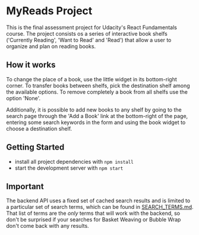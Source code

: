 # MyReads Project

This is the final assessment project for Udacity's React Fundamentals course. The project consists os a series of interactive book shelfs ('Currently Reading', 'Want to Read' and 'Read') that allow a user to organize and plan on reading books.

## How it works
To change the place of a book, use the little widget in its bottom-right corner. To transfer books between shelfs, pick the destination shelf among the available options. To remove completely a book from all shelfs use the option 'None'.

Additionally, it is possible to add new books to any shelf by going to the search page through the 'Add a Book' link at the bottom-right of the page, entering some search keywords in the form and using the book widget to choose a destination shelf.

## Getting Started

* install all project dependencies with `npm install`
* start the development server with `npm start`

## Important
The backend API uses a fixed set of cached search results and is limited to a particular set of search terms, which can be found in [SEARCH_TERMS.md](SEARCH_TERMS.md). That list of terms are the _only_ terms that will work with the backend, so don't be surprised if your searches for Basket Weaving or Bubble Wrap don't come back with any results.
